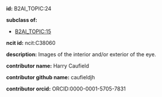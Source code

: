 **id:** B2AI_TOPIC:24

**subclass of:**

- [B2AI_TOPIC:15](../DataTopic.markdown)

**ncit id:** ncit:C38060

**description:** Images of the interior and/or exterior of the eye.

**contributor name:** Harry Caufield

**contributor github name:** caufieldjh

**contributor orcid:** ORCID:0000-0001-5705-7831
